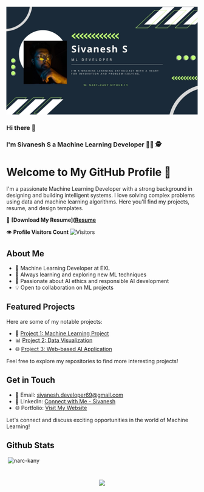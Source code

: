 ![banner2](https://github.com/narc-kany/narc-kany/blob/main/images/Sivanesh.jpg?raw=true)

### Hi there 👋

<!--
**narc-kany/narc-kany** is a ✨ _special_ ✨ repository because its `README.md` (this file) appears on your GitHub profile.

Here are some ideas to get you started:

- 🔭 I’m currently working on ...
- 🌱 I’m currently learning ...
- 👯 I’m looking to collaborate on ...
- 🤔 I’m looking for help with ...
- 💬 Ask me about ...
- 📫 How to reach me: ...
- 😄 Pronouns: ...
- ⚡ Fun fact: ...
-->

### I'm Sivanesh S a Machine Learning Developer 👨‍💻 🕵️ 

# Welcome to My GitHub Profile 👋

I'm a passionate Machine Learning Developer with a strong background in designing and building intelligent systems. I love solving complex problems using data and machine learning algorithms. Here you'll find my projects, resume, and design templates.

📄 **[Download My Resume]([Resume](https://drive.google.com/file/d/1ecWpN2Egcukjt1EhLsw8aOPRr1Zqud0K/view?usp=drive_link)**

👁️ **Profile Visitors Count** ![Visitors](https://visitor-badge.glitch.me/badge?page_id=your-username.your-username)

## About Me

- 💼 Machine Learning Developer at EXL
- 🌱 Always learning and exploring new ML techniques
- 🚀 Passionate about AI ethics and responsible AI development
- 💡 Open to collaboration on ML projects

## Featured Projects

Here are some of my notable projects:

- 🤖 [Project 1: Machine Learning Project](https://github.com/your-username/project-1)
- 📊 [Project 2: Data Visualization](https://github.com/your-username/project-2)
- 🌐 [Project 3: Web-based AI Application](https://github.com/your-username/project-3)

Feel free to explore my repositories to find more interesting projects!

## Get in Touch

- 📧 Email: sivanesh.developer69@gmail.com
- 💼 LinkedIn: [Connect with Me - Sivanesh](https://www.linkedin.com/in/sivaneshs/)
- 🌐 Portfolio: [Visit My Website](https://narc-kany.github.io/)

Let's connect and discuss exciting opportunities in the world of Machine Learning!



## Github Stats  

<p>&nbsp;<img align="center" src="https://github-readme-stats.vercel.app/api?username=narc-kany&show_icons=true&locale=en" alt="narc-kany" /></p>
<h1 align="center"><a href = ""></a></h1>

<div align="center">
  <img src="https://gpvc.arturio.dev/narc-kany" align="center" />
</div> 
